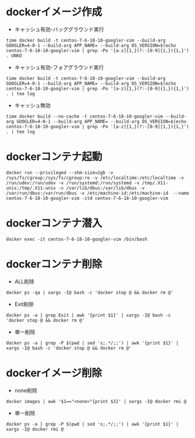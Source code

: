 # dockerイメージ作成

- キャッシュ有効-バッググラウンド実行

```
time docker build -t centos-7-6-18-10-googler-vim --build-arg GOOGLER=4-0-1 --build-arg APP_NAME= --build-arg OS_VERSION=$(echo centos-7-6-18-10-googler-vim | grep -Po '[a-z]{1,}(?:-[0-9]{1,}){1,}') . UNKO
```

- キャッシュ有効-フォアグラウンド実行

```
time docker build -t centos-7-6-18-10-googler-vim --build-arg GOOGLER=4-0-1 --build-arg APP_NAME= --build-arg OS_VERSION=$(echo centos-7-6-18-10-googler-vim | grep -Po '[a-z]{1,}(?:-[0-9]{1,}){1,}') . | tee log
```

- キャッシュ無効

```
time docker build --no-cache -t centos-7-6-18-10-googler-vim --build-arg GOOGLER=4-0-1 --build-arg APP_NAME= --build-arg OS_VERSION=$(echo centos-7-6-18-10-googler-vim | grep -Po '[a-z]{1,}(?:-[0-9]{1,}){1,}') . | tee log
```

# dockerコンテナ起動
```
docker run --privileged --shm-size=2gb -v /sys/fs/cgroup:/sys/fs/cgroup:ro -v /etc/localtime:/etc/localtime -v /run/udev:/run/udev -v /run/systemd:/run/systemd -v /tmp/.X11-unix:/tmp/.X11-unix -v /var/lib/dbus:/var/lib/dbus -v /var/run/dbus:/var/run/dbus -v /etc/machine-id:/etc/machine-id  --name centos-7-6-18-10-googler-vim -itd centos-7-6-18-10-googler-vim
```

# dockerコンテナ潜入
```
docker exec -it centos-7-6-18-10-googler-vim /bin/bash
```

# dockerコンテナ削除

- ALL削除

```
docker ps -qa | xargs -I@ bash -c 'docker stop @ && docker rm @'
```

- Exit削除

```
docker ps -a | grep Exit | awk '{print $1}' | xargs -I@ bash -c 'docker stop @ && docker rm @'
```

- 単一削除

```
docker ps -a | grep -P $(pwd | sed 's;.*/;;') | awk '{print $1}' | xargs -I@ bash -c 'docker stop @ && docker rm @'
```

# dockerイメージ削除

- none削除

```
docker images | awk '$1=="<none>"{print $3}' | xargs -I@ docker rmi @
```

- 単一削除

```
docker ps -a | grep -P $(pwd | sed 's;.*/;;') | awk '{print $1}' | xargs -I@ docker rmi @
```
